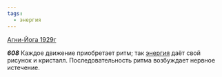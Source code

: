 ```yaml
---
tags:
  - энергия
---
```


[Агни-Йога 1929г](/agni/1929)

___608___
Каждое движение приобретает ритм; так [энергия](/tag/#энергия) даёт свой рисунок и кристалл. Последовательность ритма возбуждает нервное истечение.